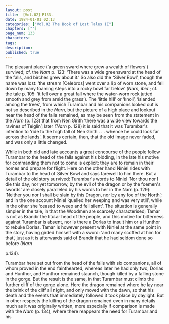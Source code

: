 ```yaml
---
layout: post
title: 【Vol.02】P133.
date: 1984-01-01 02:13
categories: ["Vol.02 The Book of Lost Tales II"]
chapters: [""]
page_num: 133
characters: 
tags: 
description: 
published: true
---
```


<p style="text-indent: 0;">
The pleasant place (‘a green sward where grew a wealth of flowers') survived; cf. the <I>Narn</I> p. 123: ‘There was a wide greensward at the head of the falls, and birches grew about it.’ So also did the ‘Silver Bowl’, though the name was lost: ‘the stream [Celebros] went over a lip of worn stone, and fell down by many foaming steps into a rocky bowl far below’ <I>(Narn, ibid</I>.; cf. the tale p. 105: ‘it fell over a great fall where the water-worn rock jutted smooth and grey from amid the grass’). The ‘little hill’ or ‘knoll’, ‘islanded among the trees', from which Turambar and his companions looked out is not so described in the <I>Narn,</I> but the picture of a high place and lookout near the head of the falls remained, as may be seen from the statement in the <I>Narn</I> (p. 123) that from Nen Girith ‘there was a wide view towards the ravines of Teiglin’; later <I>(Narn</I> p. 128) it is said that it was Turambar's intention to ‘ride to the high fall of Nen Girith . . . whence he could look far across the lands'. It seems certain, then, that the old image never faded, and was only a little changed.
</p>

While in both old and late accounts a great concourse of the people follow Turambar to the head of the falls against his bidding, in the late his motive for commanding them not to come is explicit: they are to remain in their homes and prepare for flight. Here on the other hand Níniel rides with Turambar to the head of Silver Bowl and says farewell to him there. But a detail of the old story survived: Turambar's words to Níniel ‘Nor thou nor I die this day, nor yet tomorrow, by the evil of the dragon or by the foemen's swords' are closely paralleled by his words to her in the Narn (p. 129): ‘Neither you nor I shall be slain by this Dragon, nor by any foe of the North’; and in the one account Níniel ‘quelled her weeping and was very still’, while in the other she ‘ceased to weep and fell silent’. The situation is generally simpler in the tale, in that the Woodmen are scarcely characterised; Tamar is not as Brandir the titular head of the people, and this motive for bitterness against Turambar is absent, nor is there a Dorlas to insult him or a Hunthor to rebuke Dorlas. Tamar is however present with Níniel at the same point in the story, having girded himself with a sword: ‘and many scoffed at him for that’, just as it is afterwards said of Brandir that he had seldom done so before <I>(Narn</I>

p.134).

Turambar here set out from the head of the falls with six companions, all of whom proved in the end fainthearted, whereas later he had only two, Dorlas and Hunthor, and Hunthor remained staunch, though killed by a falling stone in the gorge. But the result is the same, in that Turambar must climb the further cliff of the gorge alone. Here the dragon remained where he lay near the brink of the cliff all night, and only moved with the dawn, so that his death and the events that immediately followed it took place by daylight. But in other respects the killing of the dragon remained even in many details much as it was originally written, more especially if comparison is made with the <I>Narn</I> (p. 134), where there reappears the need for Turambar and his


